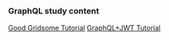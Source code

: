 ### GraphQL study content

[Good Gridsome Tutorial](https://snipcart.com/blog/vuejs-graphql-airtable-example)
[GraphQL+JWT Tutorial](https://hasura.io/blog/best-practices-of-using-jwt-with-graphql/)
